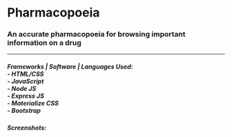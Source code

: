 # Pharmacopoeia
<h3>An accurate pharmacopoeia for browsing important information on a drug</h3>
<hr/>
<h5>Frameworks | Software | Languages Used: <br>
- HTML/CSS <br>
- JavaScript <br>
- Node JS <br>
- Express JS <br>
- Materialize CSS <br>
- Bootstrap <br>

<h5>Screenshots:</h5><br>
<img src"https://raw.githubusercontent.com/kevkanae/Pharmacopoeia/master/Extra/1.png">
